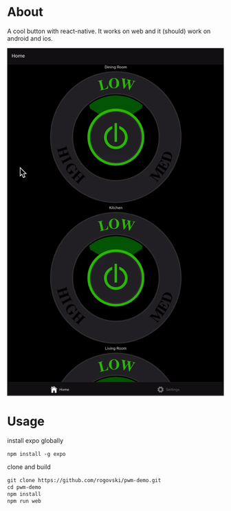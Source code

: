 # About

A cool button with react-native. It works on web and it (should) work on android and ios.

![](pwm-button.gif)

# Usage

install expo globally

```
npm install -g expo
```

clone and build

```
git clone https://github.com/rogovski/pwm-demo.git
cd pwm-demo
npm install
npm run web
```
